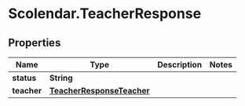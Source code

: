 # Scolendar.TeacherResponse

## Properties
Name | Type | Description | Notes
------------ | ------------- | ------------- | -------------
**status** | **String** |  | 
**teacher** | [**TeacherResponseTeacher**](TeacherResponseTeacher.md) |  | 


